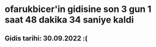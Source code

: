 # ofarukbicer'in gidisine son 3 gun 1 saat 48 dakika 34 saniye kaldi

## Gidis tarihi: 30.09.2022 :(
